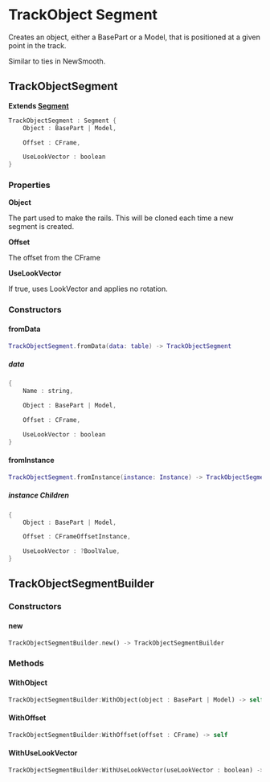 # TrackObject Segment

Creates an object, either a BasePart or a Model, that is positioned at a given point in the track.

Similar to ties in NewSmooth.

## TrackObjectSegment

**Extends [Segment](./index.md#segment)**

```rs
TrackObjectSegment : Segment {
	Object : BasePart | Model,

	Offset : CFrame,

	UseLookVector : boolean
}
```

### Properties

**Object**

The part used to make the rails. This will be cloned each time a new segment is created.

**Offset**

The offset from the CFrame

**UseLookVector**

If true, uses LookVector and applies no rotation.


### Constructors

#### fromData

```lua
TrackObjectSegment.fromData(data: table) -> TrackObjectSegment
```

##### data

```rs
{
	Name : string,

	Object : BasePart | Model,

	Offset : CFrame,

	UseLookVector : boolean
}
```

#### fromInstance

```lua
TrackObjectSegment.fromInstance(instance: Instance) -> TrackObjectSegment
```

##### instance Children

```rs
{
	Object : BasePart | Model,

	Offset : CFrameOffsetInstance,

	UseLookVector : ?BoolValue,
}
```

## TrackObjectSegmentBuilder

### Constructors

#### new

```rs
TrackObjectSegmentBuilder.new() -> TrackObjectSegmentBuilder
```

### Methods

#### WithObject

```rs
TrackObjectSegmentBuilder:WithObject(object : BasePart | Model) -> self
```

#### WithOffset

```rs
TrackObjectSegmentBuilder:WithOffset(offset : CFrame) -> self
```

#### WithUseLookVector

```rs
TrackObjectSegmentBuilder:WithUseLookVector(useLookVector : boolean) -> self
```
